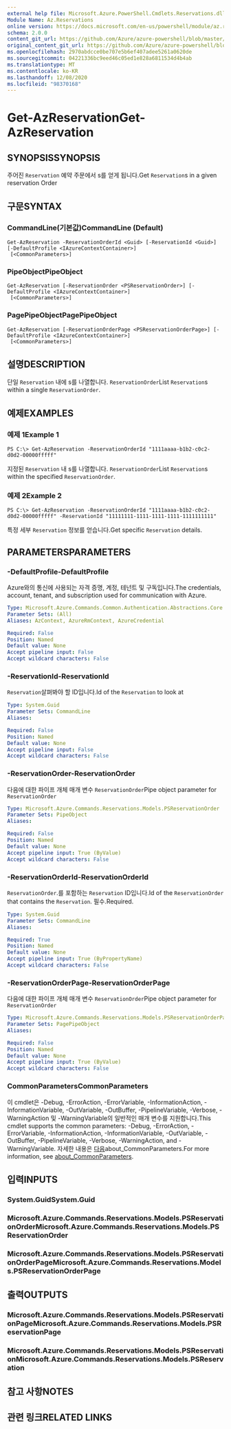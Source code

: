 ```yaml
---
external help file: Microsoft.Azure.PowerShell.Cmdlets.Reservations.dll-Help.xml
Module Name: Az.Reservations
online version: https://docs.microsoft.com/en-us/powershell/module/az.reservations/get-azreservation
schema: 2.0.0
content_git_url: https://github.com/Azure/azure-powershell/blob/master/src/Reservations/Reservations/help/Get-AzReservation.md
original_content_git_url: https://github.com/Azure/azure-powershell/blob/master/src/Reservations/Reservations/help/Get-AzReservation.md
ms.openlocfilehash: 2970abdcce0be707e5b6ef407adee5261a0620de
ms.sourcegitcommit: 04221336bc9eed46c05ed1e828a6811534d4b4ab
ms.translationtype: MT
ms.contentlocale: ko-KR
ms.lasthandoff: 12/08/2020
ms.locfileid: "98370168"
---
```

# <span data-ttu-id="8a2eb-101">Get-AzReservation</span><span class="sxs-lookup"><span data-stu-id="8a2eb-101">Get-AzReservation</span></span>

## <span data-ttu-id="8a2eb-102">SYNOPSIS</span><span class="sxs-lookup"><span data-stu-id="8a2eb-102">SYNOPSIS</span></span>
<span data-ttu-id="8a2eb-103">주어진 `Reservation` 예약 주문에서 s를 얻게 됩니다.</span><span class="sxs-lookup"><span data-stu-id="8a2eb-103">Get `Reservation`s in a given reservation Order</span></span>

## <span data-ttu-id="8a2eb-104">구문</span><span class="sxs-lookup"><span data-stu-id="8a2eb-104">SYNTAX</span></span>

### <span data-ttu-id="8a2eb-105">CommandLine(기본값)</span><span class="sxs-lookup"><span data-stu-id="8a2eb-105">CommandLine (Default)</span></span>
```
Get-AzReservation -ReservationOrderId <Guid> [-ReservationId <Guid>] [-DefaultProfile <IAzureContextContainer>]
 [<CommonParameters>]
```

### <span data-ttu-id="8a2eb-106">PipeObject</span><span class="sxs-lookup"><span data-stu-id="8a2eb-106">PipeObject</span></span>
```
Get-AzReservation [-ReservationOrder <PSReservationOrder>] [-DefaultProfile <IAzureContextContainer>]
 [<CommonParameters>]
```

### <span data-ttu-id="8a2eb-107">PagePipeObject</span><span class="sxs-lookup"><span data-stu-id="8a2eb-107">PagePipeObject</span></span>
```
Get-AzReservation [-ReservationOrderPage <PSReservationOrderPage>] [-DefaultProfile <IAzureContextContainer>]
 [<CommonParameters>]
```

## <span data-ttu-id="8a2eb-108">설명</span><span class="sxs-lookup"><span data-stu-id="8a2eb-108">DESCRIPTION</span></span>
<span data-ttu-id="8a2eb-109">단일 `Reservation` 내에 s를 나열합니다. `ReservationOrder`</span><span class="sxs-lookup"><span data-stu-id="8a2eb-109">List `Reservation`s within a single `ReservationOrder`.</span></span>

## <span data-ttu-id="8a2eb-110">예제</span><span class="sxs-lookup"><span data-stu-id="8a2eb-110">EXAMPLES</span></span>

### <span data-ttu-id="8a2eb-111">예제 1</span><span class="sxs-lookup"><span data-stu-id="8a2eb-111">Example 1</span></span>
```
PS C:\> Get-AzReservation -ReservationOrderId "1111aaaa-b1b2-c0c2-d0d2-00000fffff"
```

<span data-ttu-id="8a2eb-112">지정된 `Reservation` 내 s를 나열합니다. `ReservationOrder`</span><span class="sxs-lookup"><span data-stu-id="8a2eb-112">List `Reservation`s within the specified `ReservationOrder`.</span></span>

### <span data-ttu-id="8a2eb-113">예제 2</span><span class="sxs-lookup"><span data-stu-id="8a2eb-113">Example 2</span></span>
```
PS C:\> Get-AzReservation -ReservationOrderId "1111aaaa-b1b2-c0c2-d0d2-00000fffff" -ReservationId "11111111-1111-1111-1111-1111111111"
```

<span data-ttu-id="8a2eb-114">특정 세부 `Reservation` 정보를 얻습니다.</span><span class="sxs-lookup"><span data-stu-id="8a2eb-114">Get specific `Reservation` details.</span></span>

## <span data-ttu-id="8a2eb-115">PARAMETERS</span><span class="sxs-lookup"><span data-stu-id="8a2eb-115">PARAMETERS</span></span>

### <span data-ttu-id="8a2eb-116">-DefaultProfile</span><span class="sxs-lookup"><span data-stu-id="8a2eb-116">-DefaultProfile</span></span>
<span data-ttu-id="8a2eb-117">Azure와의 통신에 사용되는 자격 증명, 계정, 테넌트 및 구독입니다.</span><span class="sxs-lookup"><span data-stu-id="8a2eb-117">The credentials, account, tenant, and subscription used for communication with Azure.</span></span>

```yaml
Type: Microsoft.Azure.Commands.Common.Authentication.Abstractions.Core.IAzureContextContainer
Parameter Sets: (All)
Aliases: AzContext, AzureRmContext, AzureCredential

Required: False
Position: Named
Default value: None
Accept pipeline input: False
Accept wildcard characters: False
```

### <span data-ttu-id="8a2eb-118">-ReservationId</span><span class="sxs-lookup"><span data-stu-id="8a2eb-118">-ReservationId</span></span>
<span data-ttu-id="8a2eb-119">`Reservation`살펴봐야 할 ID입니다.</span><span class="sxs-lookup"><span data-stu-id="8a2eb-119">Id of the `Reservation` to look at</span></span>

```yaml
Type: System.Guid
Parameter Sets: CommandLine
Aliases:

Required: False
Position: Named
Default value: None
Accept pipeline input: False
Accept wildcard characters: False
```

### <span data-ttu-id="8a2eb-120">-ReservationOrder</span><span class="sxs-lookup"><span data-stu-id="8a2eb-120">-ReservationOrder</span></span>
<span data-ttu-id="8a2eb-121">다음에 대한 파이프 개체 매개 변수 `ReservationOrder`</span><span class="sxs-lookup"><span data-stu-id="8a2eb-121">Pipe object parameter for `ReservationOrder`</span></span>

```yaml
Type: Microsoft.Azure.Commands.Reservations.Models.PSReservationOrder
Parameter Sets: PipeObject
Aliases:

Required: False
Position: Named
Default value: None
Accept pipeline input: True (ByValue)
Accept wildcard characters: False
```

### <span data-ttu-id="8a2eb-122">-ReservationOrderId</span><span class="sxs-lookup"><span data-stu-id="8a2eb-122">-ReservationOrderId</span></span>
<span data-ttu-id="8a2eb-123">`ReservationOrder`.를 포함하는 `Reservation` ID입니다.</span><span class="sxs-lookup"><span data-stu-id="8a2eb-123">Id of the `ReservationOrder` that contains the `Reservation`.</span></span> <span data-ttu-id="8a2eb-124">필수.</span><span class="sxs-lookup"><span data-stu-id="8a2eb-124">Required.</span></span>

```yaml
Type: System.Guid
Parameter Sets: CommandLine
Aliases:

Required: True
Position: Named
Default value: None
Accept pipeline input: True (ByPropertyName)
Accept wildcard characters: False
```

### <span data-ttu-id="8a2eb-125">-ReservationOrderPage</span><span class="sxs-lookup"><span data-stu-id="8a2eb-125">-ReservationOrderPage</span></span>
<span data-ttu-id="8a2eb-126">다음에 대한 파이프 개체 매개 변수 `ReservationOrder`</span><span class="sxs-lookup"><span data-stu-id="8a2eb-126">Pipe object parameter for `ReservationOrder`</span></span>

```yaml
Type: Microsoft.Azure.Commands.Reservations.Models.PSReservationOrderPage
Parameter Sets: PagePipeObject
Aliases:

Required: False
Position: Named
Default value: None
Accept pipeline input: True (ByValue)
Accept wildcard characters: False
```

### <span data-ttu-id="8a2eb-127">CommonParameters</span><span class="sxs-lookup"><span data-stu-id="8a2eb-127">CommonParameters</span></span>
<span data-ttu-id="8a2eb-128">이 cmdlet은 -Debug, -ErrorAction, -ErrorVariable, -InformationAction, -InformationVariable, -OutVariable, -OutBuffer, -PipelineVariable, -Verbose, -WarningAction 및 -WarningVariable의 일반적인 매개 변수를 지원합니다.</span><span class="sxs-lookup"><span data-stu-id="8a2eb-128">This cmdlet supports the common parameters: -Debug, -ErrorAction, -ErrorVariable, -InformationAction, -InformationVariable, -OutVariable, -OutBuffer, -PipelineVariable, -Verbose, -WarningAction, and -WarningVariable.</span></span> <span data-ttu-id="8a2eb-129">자세한 내용은 [다음](http://go.microsoft.com/fwlink/?LinkID=113216)about_CommonParameters.</span><span class="sxs-lookup"><span data-stu-id="8a2eb-129">For more information, see [about_CommonParameters](http://go.microsoft.com/fwlink/?LinkID=113216).</span></span>

## <span data-ttu-id="8a2eb-130">입력</span><span class="sxs-lookup"><span data-stu-id="8a2eb-130">INPUTS</span></span>

### <span data-ttu-id="8a2eb-131">System.Guid</span><span class="sxs-lookup"><span data-stu-id="8a2eb-131">System.Guid</span></span>

### <span data-ttu-id="8a2eb-132">Microsoft.Azure.Commands.Reservations.Models.PSReservationOrder</span><span class="sxs-lookup"><span data-stu-id="8a2eb-132">Microsoft.Azure.Commands.Reservations.Models.PSReservationOrder</span></span>

### <span data-ttu-id="8a2eb-133">Microsoft.Azure.Commands.Reservations.Models.PSReservationOrderPage</span><span class="sxs-lookup"><span data-stu-id="8a2eb-133">Microsoft.Azure.Commands.Reservations.Models.PSReservationOrderPage</span></span>

## <span data-ttu-id="8a2eb-134">출력</span><span class="sxs-lookup"><span data-stu-id="8a2eb-134">OUTPUTS</span></span>

### <span data-ttu-id="8a2eb-135">Microsoft.Azure.Commands.Reservations.Models.PSReservationPage</span><span class="sxs-lookup"><span data-stu-id="8a2eb-135">Microsoft.Azure.Commands.Reservations.Models.PSReservationPage</span></span>

### <span data-ttu-id="8a2eb-136">Microsoft.Azure.Commands.Reservations.Models.PSReservation</span><span class="sxs-lookup"><span data-stu-id="8a2eb-136">Microsoft.Azure.Commands.Reservations.Models.PSReservation</span></span>

## <span data-ttu-id="8a2eb-137">참고 사항</span><span class="sxs-lookup"><span data-stu-id="8a2eb-137">NOTES</span></span>

## <span data-ttu-id="8a2eb-138">관련 링크</span><span class="sxs-lookup"><span data-stu-id="8a2eb-138">RELATED LINKS</span></span>
